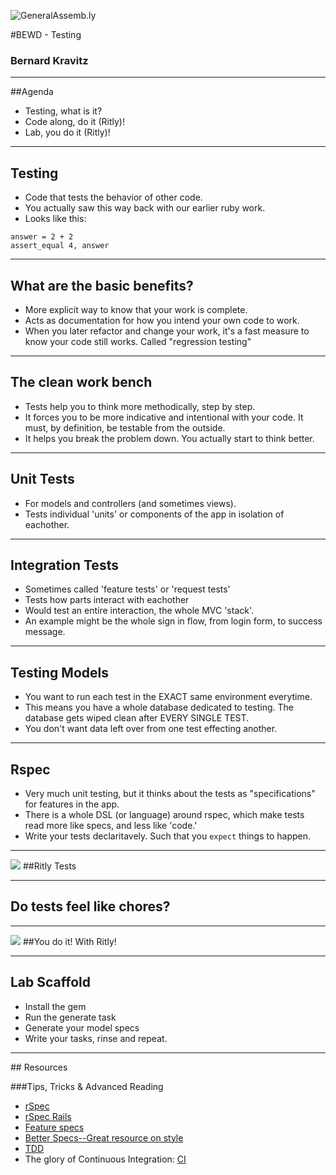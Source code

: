 ![GeneralAssemb.ly](https://github.com/generalassembly/ga-ruby-on-rails-for-devs/raw/master/images/ga.png "GeneralAssemb.ly")

#BEWD - Testing

### Bernard Kravitz

---


##Agenda

* Testing, what is it? 
* Code along, do it (Ritly)! 
* Lab, you do it (Ritly)! 
  

---

## Testing

* Code that tests the behavior of other code. 
* You actually saw this way back with our earlier ruby work. 
* Looks like this: 

```
answer = 2 + 2
assert_equal 4, answer
```

---
## What are the basic benefits? 

* More explicit way to know that your work is complete. 
* Acts as documentation for how you intend your own code to work. 
* When you later refactor and change your work, it's a fast measure to know your code still works. Called "regression testing"

---

## The clean work bench

* Tests help you to think more methodically, step by step. 
* It forces you to be more indicative and intentional with your code. It must, by definition, be testable from the outside. 
* It helps you break the problem down. You actually start to think better. 


---
## Unit Tests

* For models and controllers (and sometimes views). 
* Tests individual 'units' or components of the app in isolation of eachother. 

---
## Integration Tests

* Sometimes called 'feature tests' or 'request tests'
* Tests how parts interact with eachother
* Would test an entire interaction, the whole MVC 'stack'.
* An example might be the whole sign in flow, from login form, to success message. 

---
## Testing Models
* You want to run each test in the EXACT same environment everytime. 
* This means you have a whole database dedicated to testing. The database gets wiped clean after EVERY SINGLE TEST. 
* You don't want data left over from one test effecting another. 

---
## Rspec
* Very much unit testing, but it thinks about the tests as "specifications" for features in the app. 
* There is a whole DSL (or language) around rspec, which make tests read more like specs, and less like 'code.'
* Write your tests declaritavely. Such that you `expect` things to happen. 
---

<img id ='icon' src="../../assets/ICL_icons/Code_along_icon_md.png">
##Ritly Tests

---

## Do tests feel like chores? 

---

<img id ='icon' src="../../assets/ICL_icons/Exercise_icon_md.png">
##You do it! With Ritly!

---

## Lab Scaffold

* Install the gem
* Run the generate task
* Generate your model specs
* Write your tasks, rinse and repeat. 

---


<div id="resources">
## Resources


###Tips, Tricks & Advanced Reading
* [rSpec](http://rspec.info)
* [rSpec Rails](https://github.com/rspec/rspec-rails)
* [Feature specs](https://www.relishapp.com/rspec/rspec-rails/v/3-0/docs/feature-specs/feature-spec)
* [Better Specs--Great resource on style](http://betterspecs.org)
* [TDD](http://www.agiledata.org/essays/tdd.html)
* The glory of Continuous Integration: [CI](http://martinfowler.com/articles/continuousIntegration.html)

